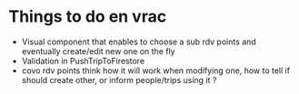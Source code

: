 # Things to do en vrac

- Visual component that enables to choose a sub rdv points and eventually create/edit new one on the fly
- Validation in PushTripToFirestore
- covo rdv points think how it will work when modifying one, how to tell if should create other, or inform people/trips using it ?
